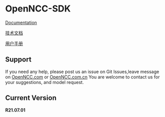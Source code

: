 # OpenNCC-SDK

[Documentation](https://eyecloudai.github.io/openncc)  

[技术文档](http://eyecloud.gitee.io/openncc)  

[用户手册](https://gitee.com/eyecloud/openncc/tree/master/SDK/docs/WordPdf/ch)


## Support

If you need any help, please post us an issue on Git Issues,leave message on [OpenNCC.com](https://www.openncc.com) or [OpenNCC.com.cn](https://www.openncc.com.cn)
You are welcome to contact us for your suggestions, and model request.



## Current Version

**R21.07.01**

